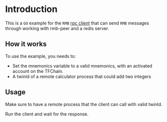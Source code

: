 # Introduction

This is a `GO` example for the `RMB` [rpc client](https://github.com/threefoldtech/tfgrid-sdk-go/blob/development/rmb-sdk-go/direct/rpc.go) that can send `RMB` messages through working with rmb-peer and a redis server.

## How it works

To use the example, you needs to:

- Set the mnemonics variable to a valid mnemonics, with an activated account on the TFChain.
- A twinId of a remote calculator process that could add two integers

## Usage

Make sure to have a remote process that the client can call with valid twinId.

Run the client and wait for the response.
